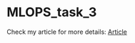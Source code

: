 # MLOPS_task_3
Check my article for more details: [Article](https://www.linkedin.com/pulse/machine-learning-jenkins-docker-automation-salik-sayyed)
